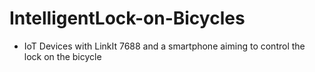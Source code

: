 # IntelligentLock-on-Bicycles
- IoT Devices with LinkIt 7688 and a smartphone aiming to control the lock on the bicycle
